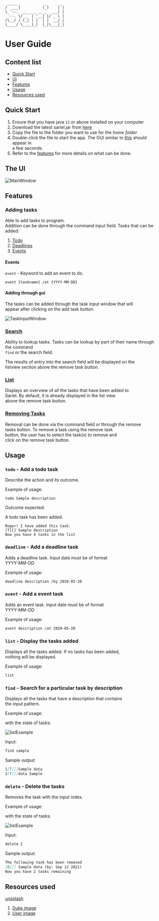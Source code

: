 
     _____            _      _ 
    /  ___|          (_)    | |
    \ `--.  __ _ _ __ _  ___| |
     `--. \/ _` | '__| |/ _ \ |
    /\__/ / (_| | |  | |  __/ |
    \____/ \__,_|_|  |_|\___|_|
    

# User Guide

## Content list
 * [Quick Start](#quick-start)
 * [Ui](#the-ui)
 * [Features](#features)
 * [Usage](#usage)
 * [Resources used](#resources-used)

## Quick Start

 1. Ensure that you have java `11` or above installed on your computer
 1. Download the latest sariel.jar from [here](https://github.com/Gabau/ip/releases)
 1. Copy the file to the folder you want to use for the _home_ _folder_
 1. Double-click the file to start the app. The GUI similar to [this](#the-ui) should appear in  
    a few seconds.
 1. Refer to the [features](#features) for more details on what can be done. 

## The UI

![MainWindow](Ui.png)

## Features 

### Adding tasks

Able to add tasks to program.  
Addition can be done through the command input field.
Tasks that can be added:

 1. [Todo](#todo---add-a-todo-task)
 1. [Deadlines](#deadline---add-a-deadline-task)
 1. [Events](#event---add-a-event-task)


#### Events

`event` - Keyword to add an event to do.

    event {taskname} /at {YYYY-MM-DD}

#### Adding through gui

The tasks can be added through the task input window that will  
appear after clicking on the add task button.

![TaskInputWindow](images/taskInputWindow.png)


### [Search](#find---search-for-a-particular-task-by-description)

Ability to lookup tasks.
Tasks can be lookup by part of their name through the command  
`find` or the search field.  

The results of entry into the search field will be displayed on the  
listview section above the remove task button.


### [List](#list---display-the-tasks-added)

Displays an overview of all the tasks that have been added to  
Sariel. By default, it is already displayed in the list view  
above the remove task button.

### [Removing Tasks](#delete---delete-the-tasks)

Removal can be done via the command field or through the remove  
tasks button. To remove a task using the remove task  
button, the user has to select the task(s) to remove and  
click on the remove task button.

## Usage

### `todo` - Add a todo task

Describe the action and its outcome.

Example of usage: 

`todo Sample description`

Outcome expected:

A todo task has been added.

```
Roger! I have added this task.
[T][] Sample description
Now you have 4 tasks in the list
```

### `deadline` - Add a deadline task

Adds a deadline task. Input date must be of format  
YYYY-MM-DD

Example of usage:

```markdown
deadline description /by 2020-05-20
```


### `event` - Add a event task

Adds an event task. Input date must be of format  
YYYY-MM-DD

Example of usage:

```markdown
event description /at 2020-05-20
```


### `list` - Display the tasks added

Displays all the tasks added. If no tasks has been added,  
nothing will be displayed.

Example of usage:

```markdown
list
```



### `find` - Search for a particular task by description

Displays all the tasks that have a description that contains  
the input pattern.

Example of usage:

with the state of tasks:

![listExample](images/sampleList2.png)

Input:
```markdown
find sample
```

Sample output:

```markdown
1[T][]Sample data
2[T][]data Sample
```

### `delete` - Delete the tasks

Removes the task with the input index.

Example of usage:

with the state of tasks:

![listExample](images/sampleList.png)

Input:
```markdown
delete 2
```

Sample output:

```markdown
The following task has been removed
[D][] Sample data (by: Sep 12 2021)
Now you have 2 tasks remaining
```



## Resources used

[unsplash](unsplash.com)
 
 1. [Duke image](https://unsplash.com/photos/E1e6Ucv9ONk)
 1. [User image](https://unsplash.com/photos/-oVaYMgBMbs)